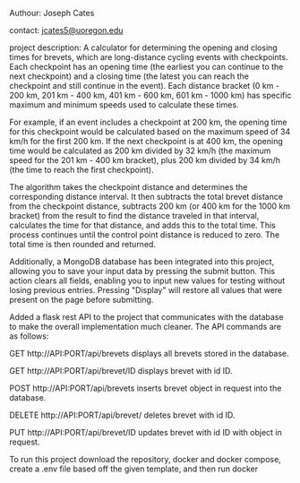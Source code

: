 Authour: Joseph Cates

contact: jcates5@uoregon.edu

project description: A calculator for determining the opening and closing times for brevets, which are long-distance cycling events with checkpoints. Each checkpoint has an opening time (the earliest you can continue to the next checkpoint) and a closing time (the latest you can reach the checkpoint and still continue in the event). Each distance bracket (0 km - 200 km, 201 km - 400 km, 401 km - 600 km, 601 km - 1000 km) has specific maximum and minimum speeds used to calculate these times.

For example, if an event includes a checkpoint at 200 km, the opening time for this checkpoint would be calculated based on the maximum speed of 34 km/h for the first 200 km. If the next checkpoint is at 400 km, the opening time would be calculated as 200 km divided by 32 km/h (the maximum speed for the 201 km - 400 km bracket), plus 200 km divided by 34 km/h (the time to reach the first checkpoint).

The algorithm takes the checkpoint distance and determines the corresponding distance interval. It then subtracts the total brevet distance from the checkpoint distance, subtracts 200 km (or 400 km for the 1000 km bracket) from the result to find the distance traveled in that interval, calculates the time for that distance, and adds this to the total time. This process continues until the control point distance is reduced to zero. The total time is then rounded and returned.

Additionally, a MongoDB database has been integrated into this project, allowing you to save your input data by pressing the submit button. This action clears all fields, enabling you to input new values for testing without losing previous entries. Pressing "Display" will restore all values that were present on the page before submitting.


Added a flask rest API to the project that communicates with the database to make the overall implementation much cleaner.  The API commands are as follows:

  GET http://API:PORT/api/brevets  displays all brevets stored in the database.

  GET http://API:PORT/api/brevet/ID  displays brevet with id ID.

  POST http://API:PORT/api/brevets  inserts brevet object in request into the database.

  DELETE http://API:PORT/api/brevet/  deletes brevet with id ID.

  PUT http://API:PORT/api/brevet/ID  updates brevet with id ID with object in request.
  



To run this project download the repository, docker and docker compose, create a .env file based off the given template, and then run docker
